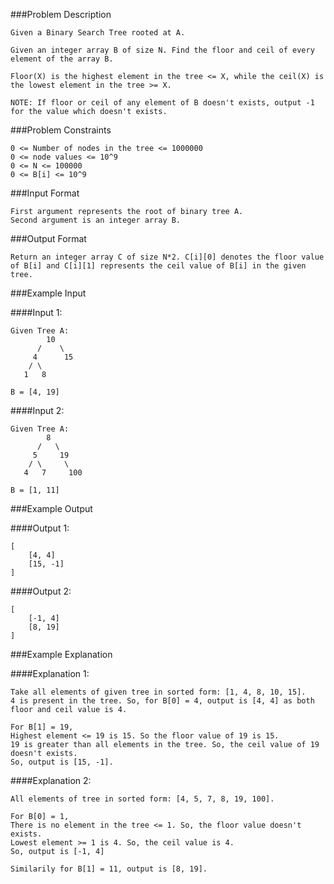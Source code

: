 ###Problem Description
```
Given a Binary Search Tree rooted at A.

Given an integer array B of size N. Find the floor and ceil of every element of the array B.

Floor(X) is the highest element in the tree <= X, while the ceil(X) is the lowest element in the tree >= X.

NOTE: If floor or ceil of any element of B doesn't exists, output -1 for the value which doesn't exists.
```


###Problem Constraints

```
0 <= Number of nodes in the tree <= 1000000
0 <= node values <= 10^9
0 <= N <= 100000
0 <= B[i] <= 10^9
```


###Input Format

```
First argument represents the root of binary tree A.
Second argument is an integer array B.
```

###Output Format

```
Return an integer array C of size N*2. C[i][0] denotes the floor value of B[i] and C[i][1] represents the ceil value of B[i] in the given tree.
```


###Example Input

####Input 1:

```
Given Tree A:
        10
      /    \
     4      15
    / \
   1   8

B = [4, 19]

```
####Input 2:

```
Given Tree A:
        8
      /   \
     5     19
    / \     \
   4   7     100

B = [1, 11]

```
###Example Output

####Output 1:

```
[
    [4, 4]
    [15, -1]
]
```
####Output 2:

```
[
    [-1, 4]
    [8, 19]
]

```
###Example Explanation

####Explanation 1:

```
Take all elements of given tree in sorted form: [1, 4, 8, 10, 15].
4 is present in the tree. So, for B[0] = 4, output is [4, 4] as both floor and ceil value is 4.

For B[1] = 19,
Highest element <= 19 is 15. So the floor value of 19 is 15.
19 is greater than all elements in the tree. So, the ceil value of 19 doesn't exists.
So, output is [15, -1].
```
####Explanation 2:

```
All elements of tree in sorted form: [4, 5, 7, 8, 19, 100].

For B[0] = 1,
There is no element in the tree <= 1. So, the floor value doesn't exists.
Lowest element >= 1 is 4. So, the ceil value is 4.
So, output is [-1, 4]

Similarily for B[1] = 11, output is [8, 19].
```